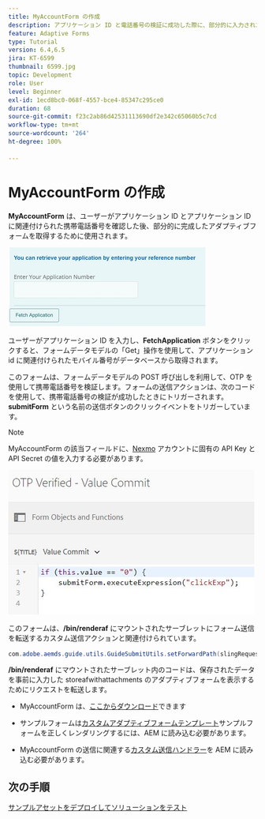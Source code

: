 ```yaml
---
title: MyAccountForm の作成
description: アプリケーション ID と電話番号の検証に成功した際に、部分的に入力されたフォームを取得する myaccount フォームを作成します。
feature: Adaptive Forms
type: Tutorial
version: 6.4,6.5
jira: KT-6599
thumbnail: 6599.jpg
topic: Development
role: User
level: Beginner
exl-id: 1ecd8bc0-068f-4557-bce4-85347c295ce0
duration: 68
source-git-commit: f23c2ab86d42531113690df2e342c65060b5c7cd
workflow-type: tm+mt
source-wordcount: '264'
ht-degree: 100%

---
```


# MyAccountForm の作成

**MyAccountForm** は、ユーザーがアプリケーション ID とアプリケーション ID に関連付けられた携帯電話番号を確認した後、部分的に完成したアダプティブフォームを取得するために使用されます。

![マイアカウントフォーム](assets/6599.JPG)

ユーザーがアプリケーション ID を入力し、**FetchApplication** ボタンをクリックすると、フォームデータモデルの「Get」操作を使用して、アプリケーション id に関連付けられたモバイル番号がデータベースから取得されます。

このフォームは、フォームデータモデルの POST 呼び出しを利用して、OTP を使用して携帯電話番号を検証します。フォームの送信アクションは、次のコードを使用して、携帯電話番号の検証が成功したときにトリガーされます。**submitForm** という名前の送信ボタンのクリックイベントをトリガーしています。

>[!NOTE]
> MyAccountForm の該当フィールドに、[Nexmo](https://dashboard.nexmo.com/) アカウントに固有の API Key と API Secret の値を入力する必要があります。

![トリガー送信](assets/trigger-submit.JPG)



このフォームは、**/bin/renderaf** にマウントされたサーブレットにフォーム送信を転送するカスタム送信アクションと関連付けられています。

```java
com.adobe.aemds.guide.utils.GuideSubmitUtils.setForwardPath(slingRequest,"/bin/renderaf",null,null);
```

**/bin/renderaf** にマウントされたサーブレット内のコードは、保存されたデータを事前に入力した storeafwithattachments のアダプティブフォームを表示するためにリクエストを転送します。


* MyAccountForm は、[ここからダウンロード](assets/my-account-form.zip)できます

* サンプルフォームは[カスタムアダプティブフォームテンプレート](assets/custom-template-with-page-component.zip)サンプルフォームを正しくレンダリングするには、AEM に読み込む必要があります。

* MyAccountForm の送信に関連する[カスタム送信ハンドラー](assets/custom-submit-my-account-form.zip)を AEM に読み込む必要があります。

## 次の手順

[サンプルアセットをデプロイしてソリューションをテスト](./deploy-this-sample.md)
